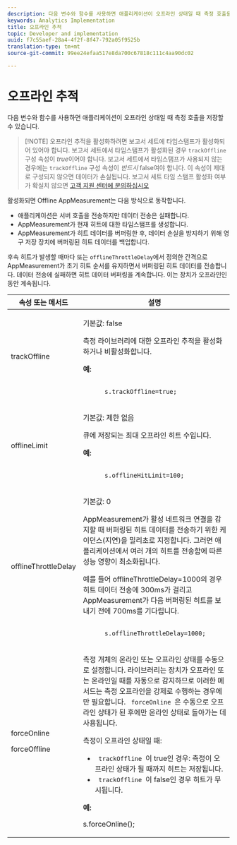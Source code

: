 ```yaml
---
description: 다음 변수와 함수를 사용하면 애플리케이션이 오프라인 상태일 때 측정 호출을 저장할 수 있습니다.
keywords: Analytics Implementation
title: 오프라인 추적
topic: Developer and implementation
uuid: f7c55aef-28a4-4f2f-8f47-792a05f9525b
translation-type: tm+mt
source-git-commit: 99ee24efaa517e8da700c67818c111c4aa90dc02

---
```



# 오프라인 추적

다음 변수와 함수를 사용하면 애플리케이션이 오프라인 상태일 때 측정 호출을 저장할 수 있습니다.

> [!NOTE] 오프라인 추적을 활성화하려면 보고서 세트에 타임스탬프가 활성화되어 있어야 합니다. 보고서 세트에서 타임스탬프가 활성화된 경우 `trackOffline` 구성 속성이 *true*&#x200B;이어야 합니다. 보고서 세트에서 타임스탬프가 사용되지 않는 경우에는 `trackOffline` 구성 속성이 *반드시* false여야 합니다. 이 속성이 제대로 구성되지 않으면 데이터가 손실됩니다. 보고서 세트 타임 스탬프 활성화 여부가 확실치 않으면  [고객 지원 센터에 문의하십시오](https://helpx.adobe.com/contact/enterprise-support.ec.html#analytics)

활성화되면 Offline AppMeasurement는 다음 방식으로 동작합니다.

* 애플리케이션은 서버 호출을 전송하지만 데이터 전송은 실패합니다.
* AppMeasurement가 현재 히트에 대한 타임스탬프를 생성합니다.
* AppMeasurement가 히트 데이터를 버퍼링한 후, 데이터 손실을 방지하기 위해 영구 저장 장치에 버퍼링된 히트 데이터를 백업합니다.

후속 히트가 발생할 때마다 또는 `offlineThrottleDelay`에서 정의한 간격으로 AppMeasurement가 초기 히트 순서를 유지하면서 버퍼링된 히트 데이터를 전송합니다. 데이터 전송에 실패하면 히트 데이터 버퍼링을 계속합니다. 이는 장치가 오프라인인 동안 계속됩니다.

<table id="table_E8FD8C89025C4E819FE2FEBC7A78984D"> 
 <thead> 
  <tr> 
   <th colname="col1" class="entry"> 속성 또는 메서드 </th> 
   <th colname="col2" class="entry"> 설명 </th> 
  </tr> 
 </thead>
 <tbody> 
  <tr> 
   <td colname="col1"> <p>trackOffline </p> </td> 
   <td colname="col2"> <p>기본값: false </p> <p>측정 라이브러리에 대한 오프라인 추적을 활성화하거나 비활성화합니다. </p> <p> <b>예:</b> </p> 
    <code class="syntax c">
      s.trackOffline=true; 
    </code> </td> 
  </tr> 
  <tr> 
   <td colname="col1"> <p>offlineLimit </p> </td> 
   <td colname="col2"> <p>기본값: 제한 없음 </p> <p>큐에 저장되는 최대 오프라인 히트 수입니다. </p> <p> <b>예:</b> </p> 
    <code class="syntax c">
      s.offlineHitLimit=100; 
    </code> </td> 
  </tr> 
  <tr> 
   <td colname="col1"> <p>offlineThrottleDelay </p> </td> 
   <td colname="col2"> <p>기본값: 0 </p> <p>AppMeasurement가 활성 네트워크 연결을 감지할 때 버퍼링된 히트 데이터를 전송하기 위한 케이던스(지연)을 밀리초로 지정합니다. 그러면 애플리케이션에서 여러 개의 히트를 전송함에 따른 성능 영향이 최소화됩니다. </p> <p>예를 들어 offlineThrottleDelay=1000의 경우 히트 데이터 전송에 300ms가 걸리고 AppMeasurement가 다음 버퍼링된 히트를 보내기 전에 700ms를 기다립니다. </p> 
    <code class="syntax c">
      s.offlineThrottleDelay=1000; 
    </code> </td> 
  </tr> 
  <tr> 
   <td colname="col1"> <p>forceOnline </p> <p>forceOffline </p> </td> 
   <td colname="col2"> <p> 측정 개체의 온라인 또는 오프라인 상태를 수동으로 설정합니다. 라이브러리는 장치가 오프라인 또는 온라인일 때를 자동으로 감지하므로 이러한 메서드는 측정 오프라인을 강제로 수행하는 경우에만 필요합니다. <code> forceOnline </code>은 수동으로 오프라인 상태가 된 후에만 온라인 상태로 돌아가는 데 사용됩니다. </p> <p>측정이 오프라인 상태일 때: </p> 
    <ul id="ul_5A9CFD2968F64F938652C1D779EB7589"> 
     <li id="li_AF074C55DFED4DC8BD8CF3D25805040C"> <code> trackOffline </code>이 true인 경우: 측정이 오프라인 상태가 될 때까지 히트는 저장됩니다. </li> 
     <li id="li_6A623377462548DB97C31654EADCFAF3"> <code> trackOffline </code>이 false인 경우 히트가 무시됩니다. </li> 
    </ul> <p> <b>예:</b> </p> 
    

s.forceOnline();
</code> </td>
</tr> 
 </tbody> 
</table>
